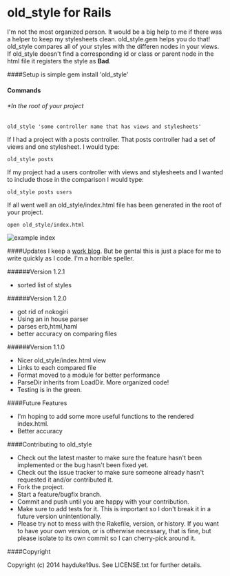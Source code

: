 # old_style for Rails

I'm not the most organized person. It would be a big help to me if there was a helper to keep my stylesheets clean. old_style.gem helps you do that!
old_style compares all of your styles with the differen nodes in your views.
If old_style doesn't find a corresponding id or class or parent node in the html file it registers the style as **Bad**.

####Setup is simple
	gem install 'old_style'
	
#### Commands
###### *In the root of your project
	old_style 'some controller name that has views and stylesheets'

If I had a project  with a posts controller. That posts controller had a set of views and one stylesheet. I would type:

	old_style posts

If my project had a users controller with views and stylesheets and I wanted to include those in the comparison I would type:

	old_style posts users

If all went well an old_style/index.html file has been generated in the root of your project.

	open old_style/index.html

![example index](http://i.imgur.com/mGGpY8m.png)

####Updates
I keep a [work blog](http://octopress.dev/blog/2014/01/30/old-style-dot-gem-work-blog/). But be gental this is just a place for me to write quickly as  I code. I'm a horrible speller.

######Version 1.2.1
* sorted list of styles

######Version 1.2.0
* got rid of nokogiri
* Using an in house parser
* parses erb,html,haml
* better accuracy on comparing files

######Version 1.1.0
 * Nicer old_style/index.html view
 *  Links to each compared file
 * Format moved to a module for better performance
 * ParseDir inherits from LoadDir. More organized code!
 * Testing is in the green.

####Future Features

* I'm hoping to add some more useful functions to the rendered index.html.
* Better accuracy


####Contributing to old_style
 
* Check out the latest master to make sure the feature hasn't been implemented or the bug hasn't been fixed yet.
* Check out the issue tracker to make sure someone already hasn't requested it and/or contributed it.
* Fork the project.
* Start a feature/bugfix branch.
* Commit and push until you are happy with your contribution.
* Make sure to add tests for it. This is important so I don't break it in a future version unintentionally.
* Please try not to mess with the Rakefile, version, or history. If you want to have your own version, or is otherwise necessary, that is fine, but please isolate to its own commit so I can cherry-pick around it.

####Copyright

Copyright (c) 2014 hayduke19us. See LICENSE.txt for
further details.

